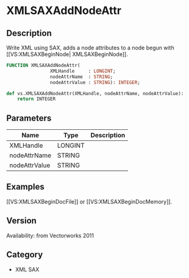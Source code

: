 # XMLSAXAddNodeAttr

## Description
Write XML using SAX, adds a node attributes to a node begun with [[VS:XMLSAXBeginNode| XMLSAXBeginNode]].

```pascal
FUNCTION XMLSAXAddNodeAttr(
				XMLHandle     : LONGINT;
				nodeAttrName  : STRING;
				nodeAttrValue : STRING): INTEGER;
```

```python
def vs.XMLSAXAddNodeAttr(XMLHandle, nodeAttrName, nodeAttrValue):
    return INTEGER
```

## Parameters
|Name|Type|Description|
|---|---|---|
|XMLHandle|LONGINT|   |
|nodeAttrName|STRING|   |
|nodeAttrValue|STRING|   |

## Examples
[[VS:XMLSAXBeginDocFile]] or [[VS:XMLSAXBeginDocMemory]].

## Version
Availability: from Vectorworks 2011

## Category
* XML SAX

